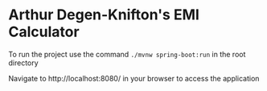 # Arthur Degen-Knifton's EMI Calculator

To run the project use the command `./mvnw spring-boot:run` in the root directory

Navigate to http://localhost:8080/ in your browser to access the application
